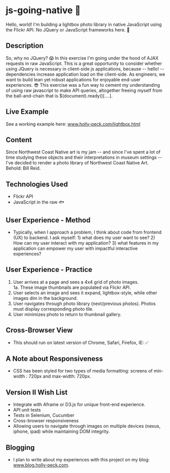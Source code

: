 # js-going-native 👹
Hello, world! I'm building a lightbox photo library in native JavaScript using the Flickr API. No JQuery or JavaScript frameworks here. 🙅

## Description 
So, why no JQuery? 😱 In this exercise I'm going under the hood of AJAX requests in raw JavaScript. This is a great opportunity to consider whether using JQuery is necessary in client-side js applications, because -- hello! -- dependencies increase application load on the client-side. As engineers, we want to build lean yet robust applications for enjoyable end-user experiences. 😎 This exercise was a fun way to cement my understanding of using raw javascript to make API queries, altogether freeing myself from the ball-and-chain that is $(document).ready()[....].

## Live Example
See a working example here: www.holly-peck.com/lightbox.html

## Content 
Since Northwest Coast Native art is my jam -- and since I've spent a lot of time studying these objects and their interpretations in museum settings -- I've decided to render a photo library of Northwest Coast Native Art. Behold: Bill Reid. 

## Technologies Used
- Flickr API 
- JavaScript in the raw 🐟 

## User Experience - Method
- Typically, when I approach a problem, I think about code from frontend (UX) to backend. I ask myself: 1) what does my user want to see? 2) How can my user interact with my application? 3) what features in my application can empower my user with impactful interactive experiences? 

## User Experience - Practice
1. User arrives at a page and sees a 4x4 grid of photo images.  
1a. These image thumbnails are populated via Flickr API.
2. User selects an image and sees it expand, lightbox-style, while other images dim in the background. 
3. User navigates through photo library (next/previous photos). Photos must display corresponding photo tile. 
4. User minimizes photo to return to thumbnail gallery. 

## Cross-Browser View
- This should run on latest version of Chrome, Safari, Firefox, IE: ✅

## A Note about Responsiveness
- CSS has been styled for two types of media formatting: screens of min-width : 720px and max-width: 720px. 

## Version II Wish List
- Integrate with Aframe or D3.js for unique front-end experience.
- API unit tests
- Tests in Selenium, Cucumber
- Cross-browser responsiveness 
- Allowing users to navigate through images on multiple devices (nexus, iphone, ipad) while maintaining DOM integrity.

## Blogging 
- I plan to write about my experiences with this project on my blog: www.blog.holly-peck.com. 